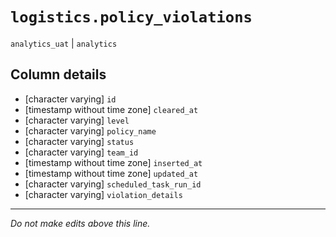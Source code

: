 # `logistics.policy_violations`
`analytics_uat` | `analytics`

## Column details
* [character varying] `id`
* [timestamp without time zone] `cleared_at`
* [character varying] `level`
* [character varying] `policy_name`
* [character varying] `status`
* [character varying] `team_id`
* [timestamp without time zone] `inserted_at`
* [timestamp without time zone] `updated_at`
* [character varying] `scheduled_task_run_id`
* [character varying] `violation_details`

-------------------------------------------------------------------------------
*Do not make edits above this line.*
